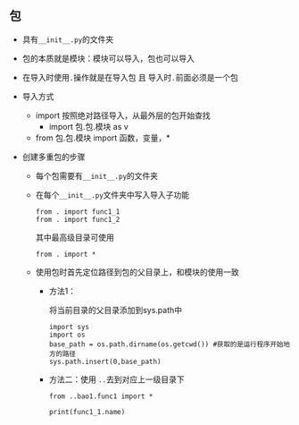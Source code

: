 ## 包

+ 具有`__init__.py`的文件夹

+ 包的本质就是模块：模块可以导入，包也可以导入

+ 在导入时使用`.`操作就是在导入包 且 导入时`.`前面必须是一个包

+ 导入方式

  + import 按照绝对路径导入，从最外层的包开始查找
    + import 包.包.模块  as  v
  + from 包.包.模块  import 函数，变量，*

+ 创建多重包的步骤

  + 每个包需要有`__init__.py`的文件夹

  + 在每个`__init__.py`文件夹中写入导入子功能

    ```
    from . import func1_1
    from . import func1_2
    ```

    其中最高级目录可使用

    ```
    from . import *
    ```

  + 使用包时首先定位路径到包的父目录上，和模块的使用一致

    + 方法1：

      将当前目录的父目录添加到sys.path中

      ```
      import sys
      import os
      base_path = os.path.dirname(os.getcwd()) #获取的是运行程序开始地方的路径
      sys.path.insert(0,base_path)
      ```

    + 方法二：使用  `..`去到对应上一级目录下

      ```
      from ..bao1.func1 import *
      
      print(func1_1.name)
      ```

      